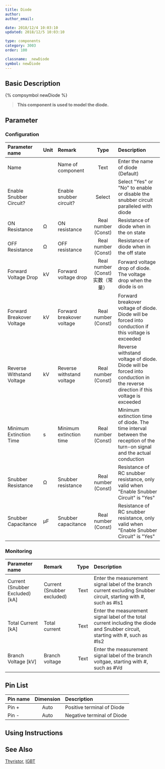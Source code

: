 ```yaml
---
title: Diode
author:
author_email:

date: 2018/12/4 10:03:10
updated: 2018/12/5 10:03:10

type: components
category: 3003
order: 100

classname: _newDiode
symbol: newDiode
---
```


## Basic Description

{% compsymbol newDiode %}

> **This component is used to model the diode.**

## Parameter

### Configuration

| Parameter name            | Unit | Remark                    |              Type               | Description                                                                                                                   |
| :------------------------ | :--- | :------------------------ | :-----------------------------: | :---------------------------------------------------------------------------------------------------------------------------- |
| Name                      |      | Name of component         |              Text               | Enter the name of diode (Default)                                                                                             |
| Enable Snubber Circuit?   |      | Enable snubber circuit?   |             Select              | Select "Yes" or "No" to enable or disable the snubber circuit paralleled with diode                                           |
| ON Resistance             | Ω    | ON resistance             |       Real number (Const)       | Resistance of diode when in the on state                                                                                      |
| OFF Resistance            | Ω    | OFF resistance            |       Real number (Const)       | Resistance of diode when in the off state                                                                                     |
| Forward Voltage Drop      | kV   | Forward voltage drop      | Real number (Const)实数（常量） | Forward voltage drop of diode. The voltage drop when the diode is on                                                          |
| Forward Breakover Voltage | kV   | Forward breakover voltage |       Real number (Const)       | Forward breakover voltage of diode. Diode will be forced into conduction if this voltage is exceeded                          |
| Reverse Withstand Voltage | kV   | Reverse withstand voltage |       Real number (Const)       | Reverse withstand voltage of diode. Diode will be forced into conduction in the reverse direction if this voltage is exceeded |
| Minimum Extinction Time   | s    | Minimum extinction time   |       Real number (Const)       | Minimum extinction time of diode. The time interval between the reception of the turn-on signal and the actual conduction     |
| Snubber Resistance        | Ω    | Snubber resistance        |       Real number (Const)       | Resistance of RC snubber resistance, only valid when "Enable Snubber Circuit" is "Yes"                                        |
| Snubber Capacitance       | μF   | Snubber capacitance       |       Real number (Const)       | Resistance of RC snubber resistance, only valid when "Enable Snubber Circuit" is "Yes"                                        |

### Monitoring

| Parameter name                    | Remark                     | Type | Description                                                                                                                    |
| :-------------------------------- | :------------------------- | :--: | :----------------------------------------------------------------------------------------------------------------------------- |
| Current (Snubber Excluded) \[kA\] | Current (Snubber excluded) | Text | Enter the measurement signal label of the branch current excluding Snubber circuit, starting with #, such as #Is1              |
| Total Current \[kA\]              | Total current              | Text | Enter the measurement signal label of the total current including the diode and Snubber circuit, starting with #, such as #Is2 |
| Branch Voltage \[kV\]             | Branch voltage             | Text | Enter the measurement signal label of the branch voltgae, starting with #, such as #Vd                                         |

## Pin List

| Pin name | Dimension | Description                |
| :------- | :-------: | :------------------------- |
| Pin +    |   Auto    | Positive terminal of Diode |
| Pin -    |   Auto    | Negative terminal of Diode |

## Using Instructions

## See Also

[Thyristor](comp_newThyristor.html), [IGBT](comp_newIGBT.html)
